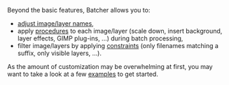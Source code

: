 Beyond the basic features, Batcher allows you to:
* [adjust image/layer names](Renaming.md),
* apply [procedures](Procedures.md) to each image/layer (scale down, insert background, layer effects, GIMP plug-ins, ...) during batch processing,
* filter image/layers by applying [constraints](Constraints.md) (only filenames matching a suffix, only visible layers, ...).

As the amount of customization may be overwhelming at first, you may want to take a look at a few [examples](../Examples.md) to get started.
